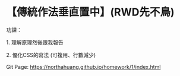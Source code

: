 # 【傳統作法垂直置中】(RWD先不鳥)
<p>功課：</p>
<p>1. 理解原理然後跟我報告</p>
<p>2. 優化CSS的寫法 (可複用、行數減少)</p>

<p>Git Page: <a target="_blank" href="https://northahuang.github.io/homework/1/index.html">https://northahuang.github.io/homework/1/index.html</a></p>
